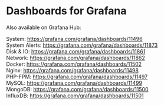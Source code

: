 # Dashboards for Grafana

Also available on Grafana Hub:

System: <https://grafana.com/grafana/dashboards/11496> \
System Alerts: <https://grafana.com/grafana/dashboards/11873> \
Disk & IO: <https://grafana.com/grafana/dashboards/11861> \
Network: <https://grafana.com/grafana/dashboards/11862> \
Docker: <https://grafana.com/grafana/dashboards/11502> \
Nginx: <https://grafana.com/grafana/dashboards/11498> \
PHP-FPM: <https://grafana.com/grafana/dashboards/11497> \
MySQL: <https://grafana.com/grafana/dashboards/11499> \
MongoDB: <https://grafana.com/grafana/dashboards/11500> \
InfluxDB: <https://grafana.com/grafana/dashboards/11501>
